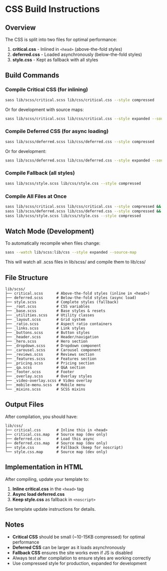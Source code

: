 # CSS Build Instructions

## Overview

The CSS is split into two files for optimal performance:

1. **critical.css** - Inlined in `<head>` (above-the-fold styles)
2. **deferred.css** - Loaded asynchronously (below-the-fold styles)
3. **style.css** - Kept as fallback with all styles

## Build Commands

### Compile Critical CSS (for inlining)

```bash
sass lib/scss/critical.scss lib/css/critical.css --style compressed
```

Or for development with source maps:
```bash
sass lib/scss/critical.scss lib/css/critical.css --style expanded --source-map
```

### Compile Deferred CSS (for async loading)

```bash
sass lib/scss/deferred.scss lib/css/deferred.css --style compressed
```

Or for development:
```bash
sass lib/scss/deferred.scss lib/css/deferred.css --style expanded --source-map
```

### Compile Fallback (all styles)

```bash
sass lib/scss/style.scss lib/css/style.css --style compressed
```

### Compile All Files at Once

```bash
sass lib/scss/critical.scss lib/css/critical.css --style compressed && \
sass lib/scss/deferred.scss lib/css/deferred.css --style compressed && \
sass lib/scss/style.scss lib/css/style.css --style compressed
```

## Watch Mode (Development)

To automatically recompile when files change:

```bash
sass --watch lib/scss:lib/css --style expanded --source-map
```

This will watch all .scss files in lib/scss/ and compile them to lib/css/

## File Structure

```
lib/scss/
├── critical.scss      # Above-the-fold styles (inline in <head>)
├── deferred.scss      # Below-the-fold styles (async load)
├── style.scss         # Complete styles (fallback)
├── _root.scss         # CSS variables
├── _base.scss         # Base styles & resets
├── _utilities.scss    # Utility classes
├── _layout.scss       # Grid system
├── _ratio.scss        # Aspect ratio containers
├── _links.scss        # Link styles
├── _buttons.scss      # Button styles
├── _header.scss       # Header/navigation
├── _hero.scss         # Hero section
├── _dropdown.scss     # Dropdown component
├── _carousel.scss     # Carousel component
├── _reviews.scss      # Reviews section
├── _features.scss     # Features section
├── _pricing.scss      # Pricing section
├── _qa.scss           # Q&A section
├── _footer.scss       # Footer
├── _overlay.scss      # Overlay styles
├── _video-overlay.scss # Video overlay
├── _mobile-menu.scss  # Mobile menu
└── _mixins.scss       # SCSS mixins
```

## Output Files

After compilation, you should have:

```
lib/css/
├── critical.css       # Inline this in <head>
├── critical.css.map   # Source map (dev only)
├── deferred.css       # Load this async
├── deferred.css.map   # Source map (dev only)
├── style.css          # Fallback (keep for noscript)
└── style.css.map      # Source map (dev only)
```

## Implementation in HTML

After compiling, update your template to:

1. **Inline critical.css** in the `<head>` tag
2. **Async load deferred.css**
3. **Keep style.css** as fallback in `<noscript>`

See template update instructions for details.

## Notes

- **Critical CSS** should be small (~10-15KB compressed) for optimal performance
- **Deferred CSS** can be larger as it loads asynchronously
- **Fallback CSS** ensures the site works even if JS is disabled
- Always test after compilation to ensure styles are working correctly
- Use compressed style for production, expanded for development
